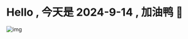
# Hello , 今天是 2024-9-14 , 加油鸭 🤭

![img](https://v1.jinrishici.com/all.svg?font-size=18&spacing=4)

